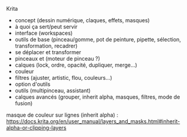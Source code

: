 Krita
- concept (dessin numérique, claques, effets, masques)
- à quoi ça sert/peut servir
- interface (workspaces)
- outils de base (pinceau/gomme, pot de peinture, pipette, sélection, transformation, recadrer)
- se déplacer et transformer
- pinceaux et (moteur de pinceau ?)
- calques (lock, ordre, opacité, dupliquer, merge...)
- couleur
- filtres (ajuster, artistic, flou, couleurs...)
- option d'outils
- outils (multipinceau, assistant)
- calques avancés (grouper, inherit alpha, masques, filtres, mode de fusion)

masque de couleur sur lignes (inherit alpha) : https://docs.krita.org/en/user_manual/layers_and_masks.html#inherit-alpha-or-clipping-layers
